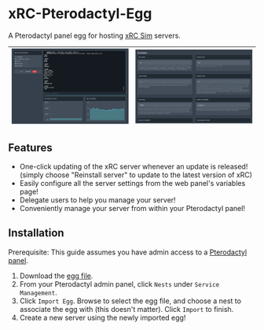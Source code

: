 # xRC-Pterodactyl-Egg
A Pterodactyl panel egg for hosting [xRC Sim](https://xrcsimulator.org/) servers.

![console](./screenshots/console.png)  |  ![variables](./screenshots/variables.png)
:-:|:-:

## Features

* One-click updating of the xRC server whenever an update is released! (simply choose "Reinstall server" to update to the latest version of xRC)
* Easily configure all the server settings from the web panel's variables page!
* Delegate users to help you manage your server!
* Conveniently manage your server from within your Pterodactyl panel!

## Installation

Prerequisite: This guide assumes you have admin access to a [Pterodactyl panel](https://pterodactyl.io/).

1. Download the [egg file](./egg-xrc-sim-server.json).
2. From your Pterodactyl admin panel, click `Nests` under `Service Management`.
3. Click `Import Egg`. Browse to select the egg file, and choose a nest to associate the egg with (this doesn't matter). Click `Import` to finish.
4. Create a new server using the newly imported egg!
